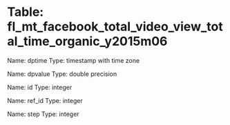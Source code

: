 Table: fl_mt_facebook_total_video_view_total_time_organic_y2015m06
==================================================================

Name: dptime
Type: timestamp with time zone

Name: dpvalue
Type: double precision

Name: id
Type: integer

Name: ref_id
Type: integer

Name: step
Type: integer

